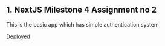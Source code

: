 ## 1. NextJS Milestone 4 Assignment no 2

This is the basic app which has simple authentication system

[Deployed]()